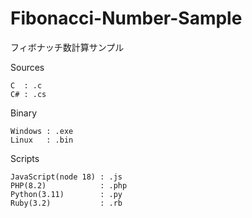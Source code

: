 # Fibonacci-Number-Sample
フィボナッチ数計算サンプル

Sources

    C  : .c
    C# : .cs


Binary

    Windows : .exe
    Linux   : .bin

Scripts

    JavaScript(node 18) : .js
    PHP(8.2)            : .php
    Python(3.11)        : .py
    Ruby(3.2)           : .rb
